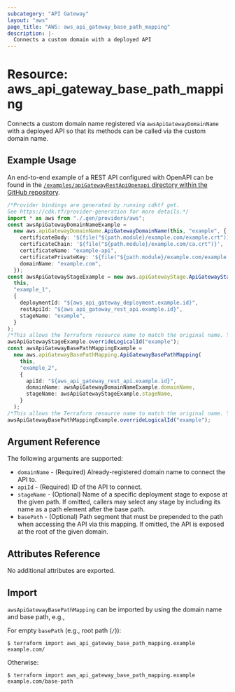 ```yaml
---
subcategory: "API Gateway"
layout: "aws"
page_title: "AWS: aws_api_gateway_base_path_mapping"
description: |-
  Connects a custom domain with a deployed API
---
```


# Resource: aws\_api\_gateway\_base\_path\_mapping

Connects a custom domain name registered via `awsApiGatewayDomainName`
with a deployed API so that its methods can be called via the
custom domain name.

## Example Usage

An end-to-end example of a REST API configured with OpenAPI can be found in the [`/examples/apiGatewayRestApiOpenapi` directory within the GitHub repository](https://github.com/hashicorp/terraform-provider-aws/tree/main/examples/api-gateway-rest-api-openapi).

```typescript
/*Provider bindings are generated by running cdktf get.
See https://cdk.tf/provider-generation for more details.*/
import * as aws from "./.gen/providers/aws";
const awsApiGatewayDomainNameExample =
  new aws.apiGatewayDomainName.ApiGatewayDomainName(this, "example", {
    certificateBody: '${file("${path.module}/example.com/example.crt")}',
    certificateChain: '${file("${path.module}/example.com/ca.crt")}',
    certificateName: "example-api",
    certificatePrivateKey: '${file("${path.module}/example.com/example.key")}',
    domainName: "example.com",
  });
const awsApiGatewayStageExample = new aws.apiGatewayStage.ApiGatewayStage(
  this,
  "example_1",
  {
    deploymentId: "${aws_api_gateway_deployment.example.id}",
    restApiId: "${aws_api_gateway_rest_api.example.id}",
    stageName: "example",
  }
);
/*This allows the Terraform resource name to match the original name. You can remove the call if you don't need them to match.*/
awsApiGatewayStageExample.overrideLogicalId("example");
const awsApiGatewayBasePathMappingExample =
  new aws.apiGatewayBasePathMapping.ApiGatewayBasePathMapping(
    this,
    "example_2",
    {
      apiId: "${aws_api_gateway_rest_api.example.id}",
      domainName: awsApiGatewayDomainNameExample.domainName,
      stageName: awsApiGatewayStageExample.stageName,
    }
  );
/*This allows the Terraform resource name to match the original name. You can remove the call if you don't need them to match.*/
awsApiGatewayBasePathMappingExample.overrideLogicalId("example");

```

## Argument Reference

The following arguments are supported:

* `domainName` - (Required) Already-registered domain name to connect the API to.
* `apiId` - (Required) ID of the API to connect.
* `stageName` - (Optional) Name of a specific deployment stage to expose at the given path. If omitted, callers may select any stage by including its name as a path element after the base path.
* `basePath` - (Optional) Path segment that must be prepended to the path when accessing the API via this mapping. If omitted, the API is exposed at the root of the given domain.

## Attributes Reference

No additional attributes are exported.

## Import

`awsApiGatewayBasePathMapping` can be imported by using the domain name and base path, e.g.,

For empty `basePath` (e.g., root path (`/`)):

```console
$ terraform import aws_api_gateway_base_path_mapping.example example.com/
```

Otherwise:

```console
$ terraform import aws_api_gateway_base_path_mapping.example example.com/base-path
```
